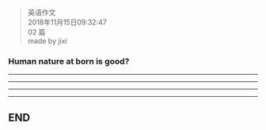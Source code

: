 > 英语作文  
> 2018年11月15日09:32:47         
> 02 篇  
>made by jixi

### Human nature at born is good?


----------


----------


----------


----------
## END


